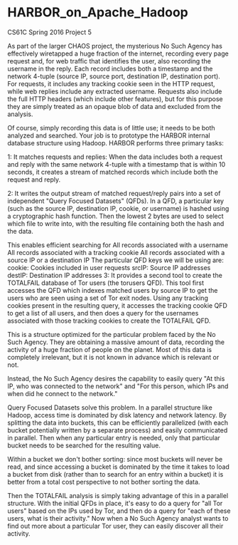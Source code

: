 # HARBOR_on_Apache_Hadoop

CS61C Spring 2016 Project 5

As part of the larger CHAOS project, the mysterious No Such Agency has effectively wiretapped a huge fraction of the internet, recording every page request and, for web traffic that identifies the user, also recording the username in the reply. Each record includes both a timestamp and the network 4-tuple (source IP, source port, destination IP, destination port). For requests, it includes any tracking cookie seen in the HTTP request, while web replies include any extracted username. Requests also include the full HTTP headers (which include other features), but for this purpose they are simply treated as an opaque blob of data and excluded from the analysis.

Of course, simply recording this data is of little use; it needs to be both analyzed and searched. Your job is to prototype the HARBOR internal database structure using Hadoop. HARBOR performs three primary tasks:

1: It matches requests and replies: When the data includes both a request and reply with the same network 4-tuple with a timestamp that is within 10 seconds, it creates a stream of matched records which include both the request and reply.

2: It writes the output stream of matched request/reply pairs into a set of independent "Query Focused Datasets" (QFDs). In a QFD, a particular key (such as the source IP, destination IP, cookie, or username) is hashed using a cryptographic hash function. Then the lowest 2 bytes are used to select which file to write into, with the resulting file containing both the hash and the data.

This enables efficient searching for
All records associated with a username
All records associated with a tracking cookie
All records associated with a source IP or a destination IP
The particular QFD keys we will be using are:
cookie: Cookies included in user requests
srcIP: Source IP addresses
destIP: Destination IP addresses
3: It provides a second tool to create the TOTALFAIL database of Tor users (the torusers QFD). This tool first accesses the QFD which indexes matched users by source IP to get the users who are seen using a set of Tor exit nodes. Using any tracking cookies present in the resulting query, it accesses the tracking cookie QFD to get a list of all users, and then does a query for the usernames associated with those tracking cookies to create the TOTALFAIL QFD.

This is a structure optimized for the particular problem faced by the No Such Agency. They are obtaining a massive amount of data, recording the activity of a huge fraction of people on the planet. Most of this data is completely irrelevant, but it is not known in advance which is relevant or not.

Instead, the No Such Agency desires the capability to easily query "At this IP, who was connected to the network" and "For this person, which IPs and when did he connect to the network."

Query Focused Datasets solve this problem. In a parallel structure like Hadoop, access time is dominated by disk latency and network latency. By splitting the data into buckets, this can be efficiently parallelized (with each bucket potentially written by a separate process) and easily communicated in parallel. Then when any particular entry is needed, only that particular bucket needs to be searched for the resulting value.

Within a bucket we don't bother sorting: since most buckets will never be read, and since accessing a bucket is dominated by the time it takes to load a bucket from disk (rather than to search for an entry within a bucket) it is better from a total cost perspective to not bother sorting the data.

Then the TOTALFAIL analysis is simply taking advantage of this in a parallel structure. With the initial QFDs in place, it's easy to do a query for "all Tor users" based on the IPs used by Tor, and then do a query for "each of these users, what is their activity." Now when a No Such Agency analyst wants to find out more about a particular Tor user, they can easily discover all their activity.
